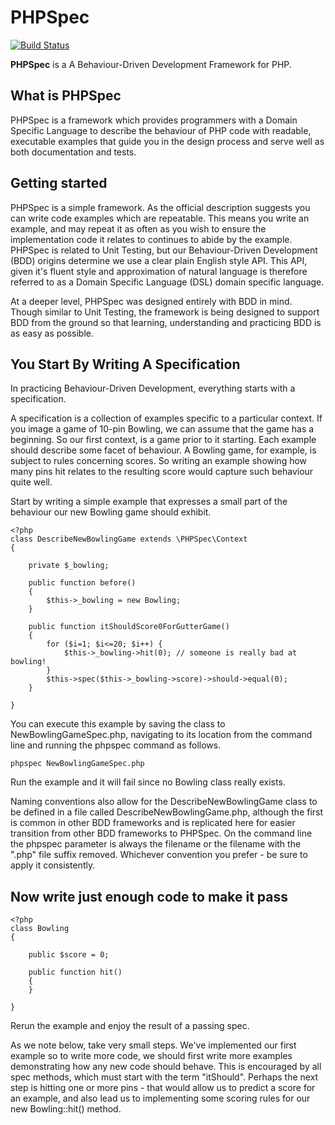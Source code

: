 PHPSpec
=======

[![Build Status](https://secure.travis-ci.org/phpspec/phpspec.png)](http://travis-ci.org/phpspec/phpspec)

**PHPSpec** is a A Behaviour-Driven Development Framework for PHP.

What is PHPSpec
---------------

PHPSpec is a framework which provides programmers with a Domain
Specific Language to describe the behaviour of PHP code with readable,
executable examples that guide you in the design process and serve well as
both documentation and tests.

Getting started
---------------

PHPSpec is a simple framework. As the official description suggests
you can write code examples which are repeatable. This means you write an
example, and may repeat it as often as you wish to ensure the
implementation code it relates to continues to abide by the example.
PHPSpec is related to Unit Testing, but our Behaviour-Driven Development
(BDD) origins determine we use a clear plain English style API. This API,
given it's fluent style and approximation of natural language is therefore
referred to as a Domain Specific Language (DSL) domain specific language.

At a deeper level, PHPSpec was designed entirely with BDD in mind. Though
similar to Unit Testing, the framework is being designed to support BDD from the
ground so that learning, understanding and practicing BDD is as easy as
possible.

You Start By Writing A Specification
------------------------------------

In practicing Behaviour-Driven Development, everything starts with a
specification.

A specification is a collection of examples specific to a particular
context. If you image a game of 10-pin Bowling, we can assume that the
game has a beginning. So our first context, is a game prior to it
starting. Each example should describe some facet of behaviour. A Bowling
game, for example, is subject to rules concerning scores. So writing an
example showing how many pins hit relates to the resulting score would
capture such behaviour quite well.

Start by writing a simple example that expresses a small part of the
behaviour our new Bowling game should exhibit.

    <?php
    class DescribeNewBowlingGame extends \PHPSpec\Context
    {
    
        private $_bowling;
    
        public function before()
        {
            $this->_bowling = new Bowling;
        }
    
        public function itShouldScore0ForGutterGame()
        {
            for ($i=1; $i<=20; $i++) {
                $this->_bowling->hit(0); // someone is really bad at bowling!
            }
            $this->spec($this->_bowling->score)->should->equal(0);
        }
    
    }

You can execute this example by saving the class to NewBowlingGameSpec.php,
navigating to its location from the command line and running the phpspec
command as follows.

    phpspec NewBowlingGameSpec.php
    
Run the example and it will fail since no Bowling class really exists.

Naming conventions also allow for the DescribeNewBowlingGame class to be
defined in a file called DescribeNewBowlingGame.php, although the first is
common in other BDD frameworks and is replicated here for easier transition
from other BDD frameworks to PHPSpec. On the command line the phpspec
parameter is always the filename or the filename with the ".php" file
suffix removed. Whichever convention you prefer - be sure to apply it
consistently.

Now write just enough code to make it pass
------------------------------------------

    <?php
    class Bowling
    {
    
        public $score = 0;
    
        public function hit()
        {     
        }
    
    }

Rerun the example and enjoy the result of a passing spec.

As we note below, take very small steps. We've implemented our first
example so to write more code, we should first write more examples
demonstrating how any new code should behave. This is encouraged by all
spec methods, which must start with the term "itShould". Perhaps the next
step is hitting one or more pins - that would allow us to predict a score
for an example, and also lead us to implementing some scoring rules for
our new Bowling::hit() method.

